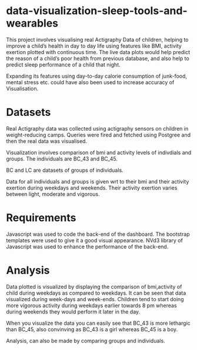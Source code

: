 # data-visualization-sleep-tools-and-wearables

This project involves visualising real Actigraphy Data of children, helping to improve a child’s health in day to day life using features like BMI, activity exertion plotted with continuous time. The live data plots would help predict the reason of a child’s poor health from previous database, and also help to predict sleep performance of a child that night.

Expanding its features using day-to-day calorie consumption of junk-food, mental stress etc. could have also been used to increase accuracy of Visualisation. 

# Datasets

Real Actigraphy data was collected using actigraphy sensors on children in weight-reducing camps. Queries were fired and fetched using Postgree and then the real data was visualised. 

Visualization involves comparison of bmi and activity levels of indivdials and groups. The individuals are BC_43 and BC_45. 

BC and LC are datasets of groups of individuals. 

Data for all individuals and groups is given wrt to their bmi and their activity exertion during weekdays and weekends. Their activity exertion varies between light, moderate and vigorous.
# Requirements

Javascript was used to code the back-end of the dashboard. The bootstrap templates were used to give it a good visual appearance. 
NVd3 library of Javascript was used to enhance the performance of the back-end.  

# Analysis

Data plotted is visualized by displaying the comparison of bmi,activity of child during weekdays as compared to weekdays. It can be seen that data visualized during week-days and week-ends. Children tend to start doing more vigorous activity during weekdays earlier towards 8 pm whereas during weekends they would perform it later in the day.

When you visualize the data you can easily see that BC_43 is more lethargic than BC_45, also convinving as BC_43 is a girl whereas BC_45 is a boy. 

Analysis, can also be made by comparing groups and individuals.



